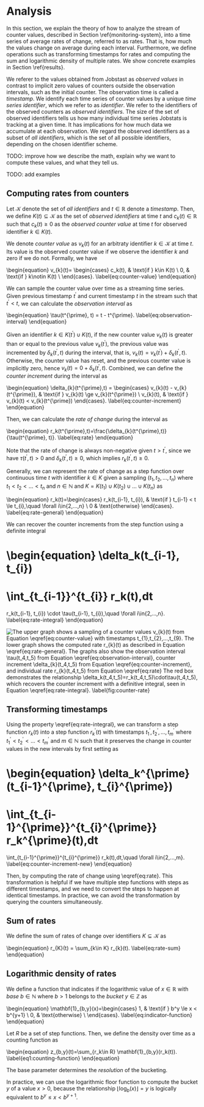# Analysis
In this section, we explain the theory of how to analyze the stream of counter values, described in Section \ref{monitoring-system}, into a time series of average rates of change, referred to as rates.
That is, how much the values change on average during each interval.
Furthermore, we define operations such as transforming timestamps for rates and computing the sum and logarithmic density of multiple rates.
We show concrete examples in Section \ref{results}.

We referer to the values obtained from Jobstast as *observed values* in contrast to implicit zero values of counters outside the observation intervals, such as the initial counter.
The observation time is called a *timestamp*.
We identify each time series of counter values by a unique *time series identifier*, which we refer to as *identifier*.
We refer to the identifiers of the observed counters as *observed identifiers*.
The size of the set of observed identifiers tells us how many individual time series Jobstats is tracking at a given time.
It has implications for how much data we accumulate at each observation.
We regard the observed identifiers as a subset of *all identifiers*, which is the set of all possible identifiers, depending on the chosen identifier scheme.

TODO: improve how we describe the math, explain why we want to compute these values, and what they tell us.

TODO: add examples


## Computing rates from counters
Let $\mathcal{K}$ denote the set of *all identifiers* and $t\in\mathbb{R}$ denote a *timestamp*.
Then, we define $K(t)\subseteq \mathcal{K}$ as the set of *observed identifiers* at time $t$ and $c_{k}(t)\in\mathbb{R}$ such that $c_{k}(t)\ge 0$ as the *observed counter value* at time $t$ for observed identifier $k\in K(t).$

We denote *counter value* as $v_k(t)$ for an arbitraty identifier $k\in \mathcal{K}$ at time $t.$
Its value is the observed counter value if we observe the identifier $k$ and zero if we do not.
Formally, we have

\begin{equation}
v_{k}(t)=
\begin{cases}
c_k(t), & \text{if } k\in K(t) \\
0, & \text{if } k\notin K(t) \\
\end{cases}.
\label{eq:counter-value}
\end{equation}

We can sample the counter value over time as a streaming time series.
Given previous timestamp $t^{\prime}$ and current timestamp $t$ in the stream such that $t^\prime < t,$ we can calculate the *observation interval* as 

\begin{equation}
\tau(t^{\prime}, t) = t - t^{\prime}.
\label{eq:observation-interval}
\end{equation}

Given an identifier $k\in K(t^{\prime})\cup K(t),$ if the new counter value $v_{k}(t)$ is greater than or equal to the previous value $v_{k}(t^{\prime})$, the previous value was incremented by $\delta_{k}(t^{\prime},t)$ during the interval, that is, $v_{k}(t)=v_{k}(t^{\prime})+\delta_{k}(t^{\prime},t).$
Otherwise, the counter value has reset, and the previous counter value is implicitly zero, hence $v_{k}(t)=0+\delta_{k}(t^{\prime},t).$
Combined, we can define the *counter increment* during the interval as

\begin{equation}
\delta_{k}(t^{\prime},t) = 
\begin{cases}
v_{k}(t) - v_{k}(t^{\prime}), & \text{if } v_{k}(t) \ge v_{k}(t^{\prime}) \\
v_{k}(t), & \text{if } v_{k}(t) < v_{k}(t^{\prime})
\end{cases}.
\label{eq:counter-increment}
\end{equation}

Then, we can calculate the *rate of change* during the interval as

\begin{equation}
r_k(t^{\prime},t)=\frac{\delta_{k}(t^{\prime},t)}{\tau(t^{\prime}, t)}.
\label{eq:rate}
\end{equation}

Note that the rate of change is always non-negative given $t > t^{\prime},$ since we have $\tau(t^{\prime}, t) > 0$ and $\delta_{k}(t^{\prime}, t) \ge 0,$ which implies $r_k(t^{\prime}, t) \ge 0.$

Generally, we can represent the rate of change as a step function over continuous time $t$ with identifier $k\in K$ given a sampling $(t_1, t_2, ..., t_n)$ where $t_1 < t_2 < ... < t_n$ and $n\in\mathbb{N}$ and $K = K(t_1)\cup K(t_2)\cup ... \cup K(t_n)$ as

\begin{equation}
r_k(t)=\begin{cases}
r_k(t_{i-1}, t_{i}), & \text{if } t_{i-1} < t \le t_{i},\quad \forall i\in\{2,...,n\} \\
0 & \text{otherwise}
\end{cases}.
\label{eq:rate-general}
\end{equation}

We can recover the counter increments from the step function using a definite integral

\begin{equation}
\delta_k(t_{i-1}, t_{i})
=
\int_{t_{i-1}}^{t_{i}} r_k(t)\,dt
=
r_k(t_{i-1}, t_{i}) \cdot \tau(t_{i-1}, t_{i}),\quad \forall i\in\{2,...,n\}.
\label{eq:rate-integral}
\end{equation}


![
The upper graph shows a sampling of a counter values $v_{k}(t)$ from Equation \eqref{eq:counter-value} with timestamps $t_{1},t_{2},...,t_{9}.$
The lower graph shows the computed rate $r_{k}(t)$ as described in Equation \eqref{eq:rate-general}.
The graphs also show the observation interval $\tau(t_4,t_5)$ from Equation \eqref{eq:observation-interval}, counter increment $\delta_{k}(t_4,t_5)$ from Equation \eqref{eq:counter-increment}, and individual rate $r_{k}(t_4,t_5)$ from Equation \eqref{eq:rate}
The red box demonstrates the relationship $\delta_k(t_4,t_5)=r_k(t_4,t_5)\cdot\tau(t_4,t_5),$ which recovers the counter increment with a definitive integral, seen in Equation \eqref{eq:rate-integral}.
\label{fig:counter-rate}
](figures/counter-rate.svg)


## Transforming timestamps
Using the property \eqref{eq:rate-integral}, we can transform a step function $r_k(t)$ into a step function $r_{k}^\prime(t)$ with timestamps $t_1^{\prime}, t_2^{\prime}, ..., t_m^{\prime}$ where $t_1^{\prime} < t_2^{\prime} < ... < t_m^{\prime}$ and $m\in\mathbb{N}$ such that it preserves the change in counter values in the new intervals by first setting as

\begin{equation}
\delta_k^{\prime}(t_{i-1}^{\prime}, t_{i}^{\prime})
=
\int_{t_{i-1}^{\prime}}^{t_{i}^{\prime}} r_k^{\prime}(t)\,dt
=
\int_{t_{i-1}^{\prime}}^{t_{i}^{\prime}} r_k(t)\,dt,\quad \forall i\in\{2,...,m\}.
\label{eq:counter-increment-new}
\end{equation}

Then, by computing the rate of change using \eqref{eq:rate}.
This transformation is helpful if we have multiple step functions with steps as different timestamps, and we need to convert the steps to happen at identical timestamps.
In practice, we can avoid the transformation by querying the counters simultaneously.


## Sum of rates
We define the sum of rates of change over identifiers $K \subseteq \mathcal{K}$ as

\begin{equation}
r_{K}(t) = \sum_{k\in K} r_{k}(t).
\label{eq:rate-sum}
\end{equation}


## Logarithmic density of rates
We define a function that indicates if the logarithmic value of $x\in\mathbb{R}$ with *base* $b\in \mathbb{N}$ where $b > 1$ belongs to the *bucket* $y\in \mathbb{Z}$ as

\begin{equation}
\mathbf{1}_{b,y}(x)=\begin{cases}
1, & \text{if } b^y \le x < b^{y+1} \\
0, & \text{otherwise} \\
\end{cases}.
\label{eq:indicator-function}
\end{equation}

Let $R$ be a set of step functions.
Then, we define the density over time as a counting function as

\begin{equation}
z_{b,y}(t)=\sum_{r_k\in R} \mathbf{1}_{b,y}(r_k(t)).
\label{eq1:counting-function}
\end{equation}

The base parameter determines the *resolution* of the bucketing.

In practice, we can use the logarithmic floor function to compute the bucket $y$ of a value $x>0,$ because the relationship $\lfloor \log_{b}(x) \rfloor = y$ is logically equivalent to $b^y \le x < b^{y+1}.$

